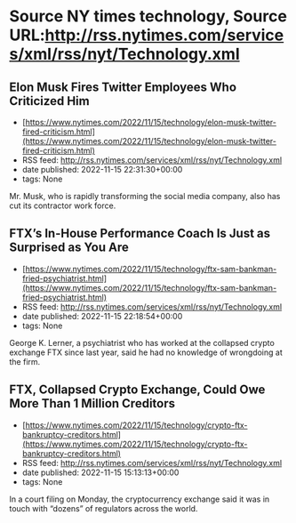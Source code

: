 # Source NY times technology, Source URL:http://rss.nytimes.com/services/xml/rss/nyt/Technology.xml

## Elon Musk Fires Twitter Employees Who Criticized Him
 - [https://www.nytimes.com/2022/11/15/technology/elon-musk-twitter-fired-criticism.html](https://www.nytimes.com/2022/11/15/technology/elon-musk-twitter-fired-criticism.html)
 - RSS feed: http://rss.nytimes.com/services/xml/rss/nyt/Technology.xml
 - date published: 2022-11-15 22:31:30+00:00
 - tags: None

Mr. Musk, who is rapidly transforming the social media company, also has cut its contractor work force.

## FTX’s In-House Performance Coach Is Just as Surprised as You Are
 - [https://www.nytimes.com/2022/11/15/technology/ftx-sam-bankman-fried-psychiatrist.html](https://www.nytimes.com/2022/11/15/technology/ftx-sam-bankman-fried-psychiatrist.html)
 - RSS feed: http://rss.nytimes.com/services/xml/rss/nyt/Technology.xml
 - date published: 2022-11-15 22:18:54+00:00
 - tags: None

George K. Lerner, a psychiatrist who has worked at the collapsed crypto exchange FTX since last year, said he had no knowledge of wrongdoing at the firm.

## FTX, Collapsed Crypto Exchange,  Could Owe More Than 1 Million Creditors
 - [https://www.nytimes.com/2022/11/15/technology/crypto-ftx-bankruptcy-creditors.html](https://www.nytimes.com/2022/11/15/technology/crypto-ftx-bankruptcy-creditors.html)
 - RSS feed: http://rss.nytimes.com/services/xml/rss/nyt/Technology.xml
 - date published: 2022-11-15 15:13:13+00:00
 - tags: None

In a court filing on Monday, the cryptocurrency exchange said it was in touch with “dozens” of regulators across the world.
